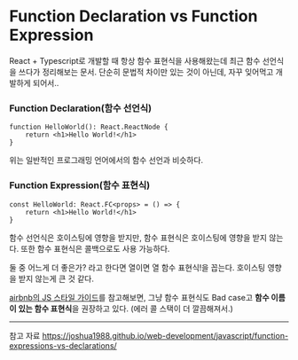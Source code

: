 # Function Declaration vs Function Expression

React + Typescript로 개발할 때 항상 함수 표현식을 사용해왔는데 최근 함수 선언식을 쓰다가 정리해보는 문서.
단순히 문법적 차이만 있는 것이 아닌데, 자꾸 잊어먹고 개발하게 되어서..

### Function Declaration(함수 선언식)

    function HelloWorld(): React.ReactNode {
    	return <h1>Hello World!</h1>
    }
위는 일반적인 프로그래밍 언어에서의 함수 선언과 비슷하다.

### Function Expression(함수 표현식)

    const HelloWorld: React.FC<props> = () => {
    	return <h1>Hello World!</h1>
    }

함수 선언식은 호이스팅에 영향을 받지만, 함수 표현식은 호이스팅에 영향을 받지 않는다.
또한 함수 표현식은 콜백으로도 사용 가능하다.

둘 중 어느게 더 좋은가? 라고 한다면 열이면 열 함수 표현식!을 꼽는다.
호이스팅 영향을 받지 않는게 큰 것 같다.

 [airbnb의 JS 스타일 가이드](https://github.com/airbnb/javascript#functions--declarations)를 참고해보면, 그냥 함수 표현식도 Bad case고 **함수 이름이 있는 함수 표현식**을 권장하고 있다. (에러 콜 스택이 더 깔끔해져서.)

---
참고 자료
https://joshua1988.github.io/web-development/javascript/function-expressions-vs-declarations/